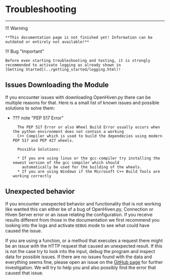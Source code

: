 # Troubleshooting

---

!!! Warning

    **This documentation page is not finished yet! Information can be outdated or entirely not available!**

!!! Bug "Important"

    Before even starting troubleshooting and testing, it is strongly recommended to activate logging as already shown in
    [Getting Started](../getting_started/logging.html)!

## Issues Downloading the Module

If you encounter issues with downloading OpenHiven.py there can be multiple reasons for that.
Here is a small list of known issues and possible solutions to solve them:

- ??? note "PEP 517 Error" 
  
        The PEP 517 Error or also Wheel Build Error usually occurs when the python environment does not contain a working
        C++ Compiler which is used to build the dependecies using modern PEP 517 and PEP 427 wheels. 

        Possible Solutions:
  
        * If you are using linux or the gcc-compiler try installing the newest version of the gcc compiler which should 
          automatically be used for the building of the wheels.
        * If you are using Windows if the Microsoft C++ Build Tools are working correctly


## Unexpected behavior

If you encounter unexpected behavior and functionality that is not working like wanted this can either be of a bug of
OpenHiven.py, Connection or Hiven Server error or an issue relating the configuration. If you receive results different 
from those in the documentation we first recommend you looking into the logs and activate `DEBUG` mode to see what could 
have caused the issue. 

If you are using a function, or a method that executes a request there might be an issue with the HTTP request that 
caused an unexpected result. If this is not the case try to look into the input, debug the program and inspect data
for possible issues. If there are no issues found with the data and everything seems fine, please open an issue on
the [GitHub page](https://github.com/FrostbyteSpace/openhiven.py/issues) for further investigation. We will try to help 
you and also possibly find the error that caused that issue.
